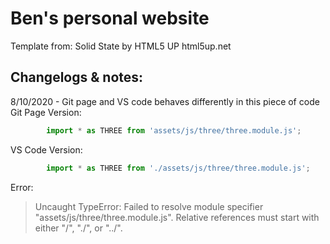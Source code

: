 # Ben's personal website

Template from:
Solid State by HTML5 UP
html5up.net

## Changelogs & notes:
8/10/2020 - Git page and VS code behaves differently in this piece of code
Git Page Version:
```js
        import * as THREE from 'assets/js/three/three.module.js';
```

VS Code Version:
```js
        import * as THREE from './assets/js/three/three.module.js';
```
Error:
> Uncaught TypeError: Failed to resolve module specifier "assets/js/three/three.module.js". Relative references must start with either "/", "./", or "../".